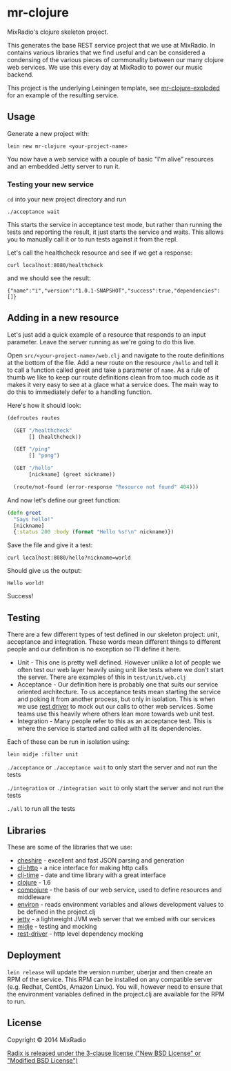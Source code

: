 # mr-clojure

MixRadio's clojure skeleton project.

This generates the base REST service project that we use at MixRadio. In contains various libraries that we find useful and can be considered a condensing of the various pieces of commonality between our many clojure web services. We use this every day at MixRadio to power our music backend.

This project is the underlying Leiningen template, see [mr-clojure-exploded](http://github.com/mixradio/mr-clojure-exploded) for an example of the resulting service.

## Usage

Generate a new project with:

`lein new mr-clojure <your-project-name>`

You now have a web service with a couple of basic "I'm alive" resources and an embedded Jetty server to run it.

### Testing your new service

`cd` into your new project directory and run

`./acceptance wait`

This starts the service in acceptance test mode, but rather than running the tests and reporting the result, it just starts the service and waits. This allows you to manually call it or to run tests against it from the repl.

Let's call the healthcheck resource and see if we get a response:

`curl localhost:8080/healthcheck`

and we should see the result:

`{"name":"i","version":"1.0.1-SNAPSHOT","success":true,"dependencies":[]}`

## Adding in a new resource

Let's just add a quick example of a resource that responds to an input parameter. Leave the server running as we're going to do this live.

Open `src/<your-project-name>/web.clj` and navigate to the route definitions at the bottom of the file. Add a new route on the resource `/hello` and tell it to call a function called greet and take a parameter of `name`. As a rule of thumb we like to keep our route definitions clean from too much code as it makes it very easy to see at a glace what a service does. The main way to do this to immediately defer to a handling function.

Here's how it should look:

```clj
(defroutes routes

  (GET "/healthcheck"
       [] (healthcheck))

  (GET "/ping"
       [] "pong")

  (GET "/hello"
       [nickname] (greet nickname))

  (route/not-found (error-response "Resource not found" 404)))
```

And now let's define our greet function:

```clj
(defn greet
  "Says hello!"
  [nickname]
  {:status 200 :body (format "Hello %s!\n" nickname)})
```

Save the file and give it a test:

`curl localhost:8080/hello?nickname=world`

Should give us the output:

`Hello world!`

Success!

## Testing

There are a few different types of test defined in our skeleton project: unit, acceptance and integration. These words mean different things to different people and our definition is no exception so I'll define it here.
* Unit - This one is pretty well defined. However unlike a lot of people we often test our web layer heavily using unit like tests where we don't start the server. There are examples of this in `test/unit/web.clj`
* Acceptance - Our definition here is probably one that suits our service oriented architecture. To us acceptance tests mean starting the service and poking it from another process, but only in isolation. This is when we use [rest driver](http://github.com/whostolebenfrog/rest-cljer) to mock out our calls to other web services. Some teams use this heavily where others lean more towards web unit test.
* Integration - Many people refer to this as an acceptance test. This is where the service is started and called with all its dependencies.

Each of these can be run in isolation using:

`lein midje :filter unit`

`./acceptance` or `./acceptance wait` to only start the server and not run the tests

`./integration` or `./integration wait` to only start the server and not run the tests

`./all` to run all the tests

## Libraries

These are some of the libraries that we use:

* [cheshire](https://github.com/dakrone/cheshire) - excellent and fast JSON parsing and generation
* [clj-http](https://github.com/dakrone/clj-http) - a nice interface for making http calls
* [clj-time](https://github.com/clj-time/clj-time) - date and time library with a great interface
* [clojure](http://clojure.org) - 1.6
* [compojure](https://github.com/weavejester/compojure) - the basis of our web service, used to define resources and middleware
* [environ](https://github.com/weavejester/environ) - reads environment variables and allows development values to be defined in the project.clj
* [jetty](http://www.eclipse.org/jetty/) - a lightweight JVM web server that we embed with our services
* [midje](https://github.com/marick/Midje) - testing and mocking
* [rest-driver](https://github.com/whostolebenfrog/rest-cljer) - http level dependency mocking

## Deployment

`lein release` will update the version number, uberjar and then create an RPM of the service. This RPM can be installed on any compatible server (e.g. Redhat, CentOs, Amazon Linux). You will, however need to ensure that the environment variables defined in the project.clj are available for the RPM to run.

## License

Copyright © 2014 MixRadio

[Radix is released under the 3-clause license ("New BSD License" or "Modified BSD License")](https://github.com/mixradio/radix/blob/master/LICENSE)
